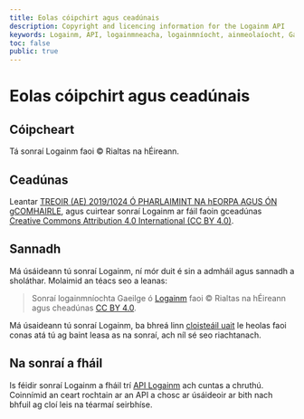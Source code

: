 ```yaml
---
title: Eolas cóipchirt agus ceadúnais
description: Copyright and licencing information for the Logainm API
keywords: Logainm, API, logainmneacha, logainmníocht, ainmeolaíocht, Gaeilge, Fiontar & Scoil na Gaeilge, DCU
toc: false
public: true
---
```


# Eolas cóipchirt agus ceadúnais

## Cóipcheart

Tá sonraí Logainm faoi © Rialtas na hÉireann.

## Ceadúnas

Leantar [TREOIR (AE) 2019/1024 Ó PHARLAIMINT NA hEORPA AGUS ÓN gCOMHAIRLE](https://eur-lex.europa.eu/legal-content/GA/TXT/?uri=CELEX:32019L1024), agus cuirtear sonraí Logainm ar fáil faoin gceadúnas [Creative Commons Attribution 4.0 International (CC BY 4.0)](https://creativecommons.org/licenses/by/4.0/).

## Sannadh

Má úsáideann tú sonraí Logainm, ní mór duit é sin a admháil agus sannadh a sholáthar. Molaimid an téacs seo a leanas:

> Sonraí logainmníochta Gaeilge ó [Logainm](https://www.logainm.ie/ga/) faoi © Rialtas na hÉireann agus cheadúnas [CC BY 4.0](https://creativecommons.org/licenses/by/4.0/).

Má úsaideann tú sonraí Logainm, ba bhreá linn [cloisteáil uait](mailto:logainm@dcu.ie) le heolas faoi conas atá tú ag baint leasa as na sonraí, ach níl sé seo riachtanach.

## Na sonraí a fháil

Is féidir sonraí Logainm a fháil trí [API Logainm](/ga/api/logainm/v0.9/developer) ach cuntas a chruthú. Coinnímid an ceart rochtain ar an API a chosc ar úsáideoir ar bith nach bhfuil ag cloí leis na téarmaí seirbhíse.